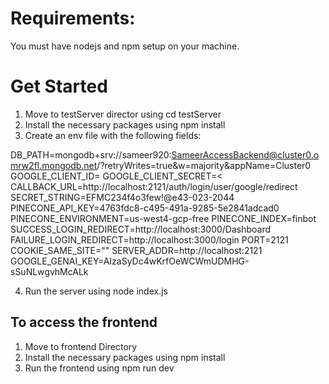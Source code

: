 # Requirements:
You must have nodejs and npm setup on your machine.

# Get Started

1. Move to testServer director using cd testServer
2. Install the necessary packages using npm install
3. Create an env file with the following fields:

DB_PATH=mongodb+srv://sameer920:SameerAccessBackend@cluster0.omrw2fl.mongodb.net/?retryWrites=true&w=majority&appName=Cluster0
GOOGLE_CLIENT_ID=<Your Google OAUTH CLIENT ID>
GOOGLE_CLIENT_SECRET=<<Your Google OAUTH CLIENT SECRET>
CALLBACK_URL=http://localhost:2121/auth/login/user/google/redirect
SECRET_STRING=EFMC234f4o3few!@e43-023-2044
PINECONE_API_KEY=4763fdc8-c495-491a-9285-5e2841adcad0
PINECONE_ENVIRONMENT=us-west4-gcp-free
PINECONE_INDEX=finbot
SUCCESS_LOGIN_REDIRECT=http://localhost:3000/Dashboard
FAILURE_LOGIN_REDIRECT=http://localhost:3000/login
PORT=2121
COOKIE_SAME_SITE=""
SERVER_ADDR=http://localhost:2121
GOOGLE_GENAI_KEY=AIzaSyDc4wKrfOeWCWmUDMHG-sSuNLwgvhMcALk

4. Run the server using node index.js



## To access the frontend

1. Move to frontend Directory
2. Install the necessary packages using npm install
3. Run the frontend using npm run dev